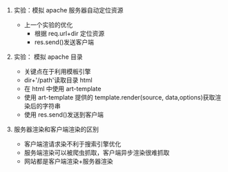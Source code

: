 1. 实验：模拟 apache 服务器自动定位资源

   - 上一个实验的优化
     - 根据 req.url+dir 定位资源
     - res.send()发送客户端

2. 实验： 模拟 apache 目录

   - 关键点在于利用模板引擎
   - dir+'/path'读取目录 html
   - 在 html 中使用 art-template
   - 使用 art-template 提供的 template.render(source, data,options)获取渲染后的字符串
   - 使用 res.send()发送到客户端

3. 服务器渲染和客户端渲染的区别
   - 客户端渲请求染不利于搜索引擎优化
   - 服务端渲染可以被爬虫抓取，客户端异步渲染很难抓取
   - 网站都是客户端渲染+服务器渲染
